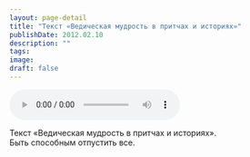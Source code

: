 ```yaml
---
layout: page-detail
title: "Текст «Ведическая мудрость в притчах и историях»"
publishDate: 2012.02.10
description: ""
tags:
image:
draft: false
---
```


<audio title="2012.02.10 - Текст «Ведическая мудрость в притчах и историях».mp3" src="/upload/iblock/612/6129cc6eadfd6e3a56ac24ba2d1f90c0.mp3" controls=""></audio>

 Текст «Ведическая мудрость в притчах и историях».  
 Быть способным отпустить все.  

  
